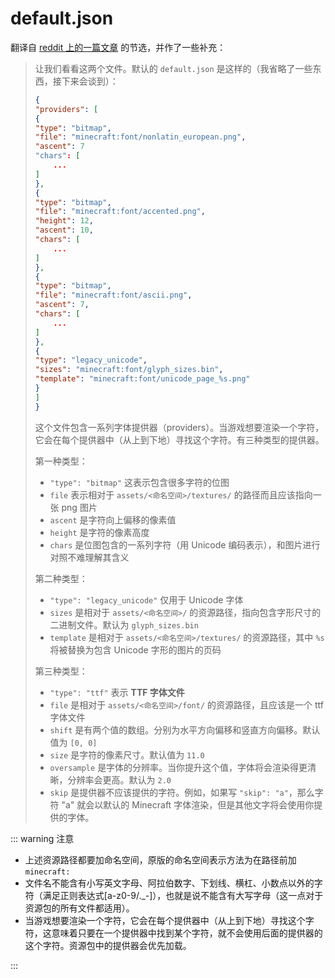 # default.json

翻译自 [reddit 上的一篇文章](https://www.reddit.com/r/Minecraft/comments/8yjroi/how_to_add_a_ttf_font_to_your_resource_pack/) 的节选，并作了一些补充：

> 让我们看看这两个文件。默认的  `default.json` 是这样的（我省略了一些东西，接下来会谈到）：
>
> ```json
> {
> "providers": [
> {
> "type": "bitmap",
> "file": "minecraft:font/nonlatin_european.png",
> "ascent": 7
> "chars": [
>     ...
> ]
> },
> {
> "type": "bitmap",
> "file": "minecraft:font/accented.png",
> "height": 12,
> "ascent": 10,
> "chars": [
>     ...
> ]
> },
> {
> "type": "bitmap",
> "file": "minecraft:font/ascii.png",
> "ascent": 7,
> "chars": [
>     ...
> ]
> },
> {
> "type": "legacy_unicode",
> "sizes": "minecraft:font/glyph_sizes.bin",
> "template": "minecraft:font/unicode_page_%s.png"
> }
> ]
> }
> ```
>
> 这个文件包含一系列字体提供器（providers）。当游戏想要渲染一个字符，它会在每个提供器中（从上到下地）寻找这个字符。有三种类型的提供器。
>
> 第一种类型：
>
> - `"type": "bitmap"` 这表示包含很多字符的位图
> - `file` 表示相对于 `assets/<命名空间>/textures/` 的路径而且应该指向一张 png 图片
> - `ascent` 是字符向上偏移的像素值
> - `height` 是字符的像素高度
> - `chars` 是位图包含的一系列字符（用 Unicode 编码表示），和图片进行对照不难理解其含义
>
> 第二种类型：
>
> - `"type": "legacy_unicode"` 仅用于 Unicode 字体
> - `sizes` 是相对于 `assets/<命名空间>/` 的资源路径，指向包含字形尺寸的二进制文件。默认为 `glyph_sizes.bin`
> - `template` 是相对于 `assets/<命名空间>/textures/` 的资源路径，其中 `%s` 将被替换为包含 Unicode 字形的图片的页码
>
> 第三种类型：
>
> - `"type": "ttf"` 表示 **TTF 字体文件**
> - `file` 是相对于 `assets/<命名空间>/font/` 的资源路径，且应该是一个 ttf 字体文件
> - `shift` 是有两个值的数组。分别为水平方向偏移和竖直方向偏移。默认值为 `[0, 0]`
> - `size` 是字符的像素尺寸。默认值为 `11.0`
> - `oversample` 是字体的分辨率。当你提升这个值，字体将会渲染得更清晰，分辨率会更高。默认为 `2.0`
> - `skip` 是提供器不应该提供的字符。例如，如果写 `"skip": "a"`，那么字符 "a" 就会以默认的 Minecraft 字体渲染，但是其他文字将会使用你提供的字体。

::: warning 注意

- 上述资源路径都要加命名空间，原版的命名空间表示方法为在路径前加 `minecraft:`
- 文件名不能含有小写英文字母、阿拉伯数字、下划线、横杠、小数点以外的字符（满足正则表达式[a-z0-9/._-]），也就是说不能含有大写字母（这一点对于资源包的所有文件都适用）。
- 当游戏想要渲染一个字符，它会在每个提供器中（从上到下地）寻找这个字符，这意味着只要在一个提供器中找到某个字符，就不会使用后面的提供器的这个字符。资源包中的提供器会优先加载。

:::

<br/><br/><Vssue/>